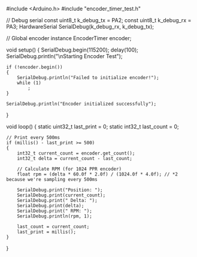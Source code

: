 #include <Arduino.h>
#include "encoder_timer_test.h"

// Debug serial
const uint8_t k_debug_tx = PA2;
const uint8_t k_debug_rx = PA3;
HardwareSerial SerialDebug(k_debug_rx, k_debug_tx);

// Global encoder instance
EncoderTimer encoder;

void setup()
{
SerialDebug.begin(115200);
delay(100);
SerialDebug.println("\nStarting Encoder Test");

    if (!encoder.begin())
    {
        SerialDebug.println("Failed to initialize encoder!");
        while (1)
            ;
    }

    SerialDebug.println("Encoder initialized successfully");

}

void loop()
{
static uint32_t last_print = 0;
static int32_t last_count = 0;

    // Print every 500ms
    if (millis() - last_print >= 500)
    {
        int32_t current_count = encoder.get_count();
        int32_t delta = current_count - last_count;

        // Calculate RPM (for 1024 PPR encoder)
        float rpm = (delta * 60.0f * 2.0f) / (1024.0f * 4.0f); // *2 because we're sampling every 500ms

        SerialDebug.print("Position: ");
        SerialDebug.print(current_count);
        SerialDebug.print(" Delta: ");
        SerialDebug.print(delta);
        SerialDebug.print(" RPM: ");
        SerialDebug.println(rpm, 1);

        last_count = current_count;
        last_print = millis();
    }

}
